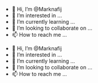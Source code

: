 - 👋 Hi, I’m @Marknafij
- 👀 I’m interested in ...
- 🌱 I’m currently learning ...
- 💞️ I’m looking to collaborate on ...
- 📫 How to reach me ...

<!---
Marknafij/Marknafij is a ✨ special ✨ repository because its `README.md` (this file) appears on your GitHub profile.
You can click the Preview link to take a look at your changes.
--->
- 👋 Hi, I’m @Marknafij
- 👀 I’m interested in ...
- 🌱 I’m currently learning ...
- 💞️ I’m looking to collaborate on ...
- 📫 How to reach me ...

<!---
Marknafij/Marknafij is a ✨ special ✨ repository because its `README.md` (this file) appears on your GitHub profile.
You can click the Preview link to take a look at your changes.
--->
